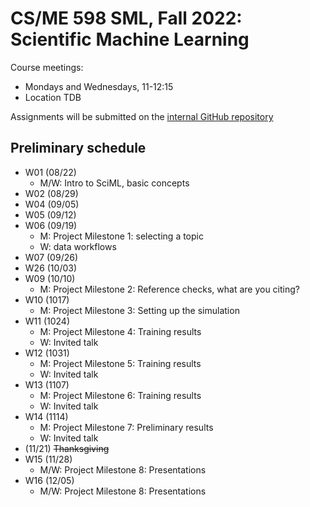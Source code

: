# CS/ME 598 SML, Fall 2022: Scientific Machine Learning

Course meetings:
* Mondays and Wednesdays, 11-12:15
* Location TDB

Assignments will be submitted on the [internal GitHub repository](https://github.com/lukeolson-group/598sml-f22-internal)

## Preliminary schedule

- W01 (08/22)
  - M/W: Intro to SciML, basic concepts
- W02 (08/29)
- W04 (09/05)
- W05 (09/12)
- W06 (09/19)
  - M: Project Milestone 1: selecting a topic
  - W: data workflows
- W07 (09/26)
- W26 (10/03)
- W09 (10/10)
  - M: Project Milestone 2: Reference checks, what are you citing?
- W10 (1017)
  - M: Project Milestone 3: Setting up the simulation
- W11 (1024)
  - M: Project Milestone 4: Training results
  - W: Invited talk
- W12 (1031)
  - M: Project Milestone 5: Training results
  - W: Invited talk
- W13 (1107)
  - M: Project Milestone 6: Training results
  - W: Invited talk
- W14 (1114)
  - M: Project Milestone 7: Preliminary results
  - W: Invited talk
- (11/21) ~~Thanksgiving~~
- W15 (11/28)
  - M/W: Project Milestone 8: Presentations
- W16 (12/05)
  - M/W: Project Milestone 8: Presentations
